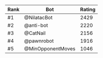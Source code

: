 Rank|Bot|Rating
---|---|---
#1|@NilatacBot|2429
#2|@anti-bot|2220
#3|@CatNail|2156
#4|@pawnrobot|1916
#5|@MinOpponentMoves|1046
